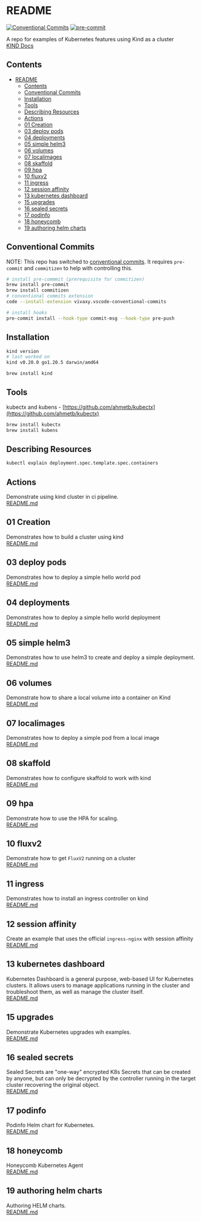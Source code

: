 # README

[![Conventional Commits](https://img.shields.io/badge/Conventional%20Commits-1.0.0-%23FE5196?logo=conventionalcommits&logoColor=white)](https://conventionalcommits.org) [![pre-commit](https://img.shields.io/badge/pre--commit-enabled-brightgreen?logo=pre-commit)](https://github.com/pre-commit/pre-commit)  

A repo for examples of Kubernetes features using Kind as a cluster  
[KIND Docs](https://kind.sigs.k8s.io/docs/user/quick-start/)

## Contents

- [README](#readme)
  - [Contents](#contents)
  - [Conventional Commits](#conventional-commits)
  - [Installation](#installation)
  - [Tools](#tools)
  - [Describing Resources](#describing-resources)
  - [Actions](#actions)
  - [01 Creation](#01-creation)
  - [03 deploy pods](#03-deploy-pods)
  - [04 deployments](#04-deployments)
  - [05 simple helm3](#05-simple-helm3)
  - [06 volumes](#06-volumes)
  - [07 localimages](#07-localimages)
  - [08 skaffold](#08-skaffold)
  - [09 hpa](#09-hpa)
  - [10 fluxv2](#10-fluxv2)
  - [11 ingress](#11-ingress)
  - [12 session affinity](#12-session-affinity)
  - [13 kubernetes dashboard](#13-kubernetes-dashboard)
  - [15 upgrades](#15-upgrades)
  - [16 sealed secrets](#16-sealed-secrets)
  - [17 podinfo](#17-podinfo)
  - [18 honeycomb](#18-honeycomb)
  - [19 authoring helm charts](#19-authoring-helm-charts)

## Conventional Commits

NOTE: This repo has switched to [conventional commits](https://www.conventionalcommits.org/en/v1.0.0). It requires `pre-commit` and `commitizen` to help with controlling this.  

```sh
# install pre-commmit (prerequisite for commitizen)
brew install pre-commit
brew install commitizen
# conventional commits extension
code --install-extension vivaxy.vscode-conventional-commits

# install hooks
pre-commit install --hook-type commit-msg --hook-type pre-push
```

## Installation

```sh
kind version
# last worked on
kind v0.20.0 go1.20.5 darwin/amd64

brew install kind
```

## Tools

kubectx and kubens - [https://github.com/ahmetb/kubectx](https://github.com/ahmetb/kubectx)

```sh
brew install kubectx
brew install kubens
```

## Describing Resources

```sh
kubectl explain deployment.spec.template.spec.containers
```

## Actions

Demonstrate using kind cluster in ci pipeline.  
[README.md](.github/WORKFLOWS.md)  

## 01 Creation

Demonstrates how to build a cluster using kind  
[README.md](01_creation/README.md)  

## 03 deploy pods

Demonstrates how to deploy a simple hello world pod  
[README.md](03_deploy_pod/README.md)  

## 04 deployments

Demonstrates how to deploy a simple hello world deployment  
[README.md](04_deployments/README.md)  

## 05 simple helm3

Demonstrates how to use helm3 to create and deploy a simple deployment.  
[README.md](05_simple_helm3/README.md)  

## 06 volumes

Demonstrate how to share a local volume into a container on Kind  
[README.md](06_volumes/README.md)  

## 07 localimages

Demonstrates how to deploy a simple pod from a local image  
[README.md](07_localimages/README.md)  

## 08 skaffold

Demonstrates how to configure skaffold to work with kind  
[README.md](08_skaffold/README.md)  

## 09 hpa

Demonstrate how to use the HPA for scaling.  
[README.md](09_hpa/README.md)  

## 10 fluxv2

Demonstrate how to get `FluxV2` running on a cluster  
[README.md](10_flux_v2/README.md)  

## 11 ingress

Demonstrates how to install an ingress controller on kind  
[README.md](11_ingress/README.md)  

## 12 session affinity

Create an example that uses the official `ingress-nginx` with session affinity  
[README.md](12_session_affinity/README.md)  

## 13 kubernetes dashboard

Kubernetes Dashboard is a general purpose, web-based UI for Kubernetes clusters. It allows users to manage applications running in the cluster and troubleshoot them, as well as manage the cluster itself.  
[README.md](13_dashboard/README.md)  

## 15 upgrades

Demonstrate Kubernetes upgrades wih examples.  
[README.md](15_upgrades/README.md)  

## 16 sealed secrets

Sealed Secrets are "one-way" encrypted K8s Secrets that can be created by anyone, but can only be decrypted by the controller running in the target cluster recovering the original object.  
[README.md](16_sealed_secrets/README.md)  

## 17 podinfo

Podinfo Helm chart for Kubernetes.  
[README.md](17_podinfo/README.md)  

## 18 honeycomb

Honeycomb Kubernetes Agent  
[README.md](18_honeycomb/README.md)  

## 19 authoring helm charts

Authoring HELM charts.  
[README.md](19_author_helm_charts/README.md)  
